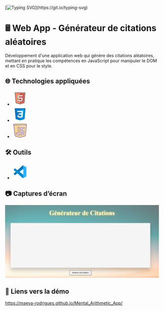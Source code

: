 [![Typing SVG](https://readme-typing-svg.demolab.com/?lines=Bienvenue+!)](https://git.io/typing-svg)

# 🖩 Web App - Générateur de citations aléatoires

Développement d'une application web qui génère des citations aléatoires, mettant en pratique les compétences en JavaScript pour manipuler le DOM et en CSS pour le style.

## 🌐 Technologies appliquées

- ![Logo de html](./assets/img/icons8-html-50.png)
- ![Logo de css](./assets/img/icons8-css3-50.png)
- ![Logo de js](./assets/img/icons8-javascript-50.png)


## 🛠️ Outils

- ![Logo de VS Code](./assets/img/icons8-code-studio-visuel-2019-50.png)

## 📷 Captures d’écran
![Screenshot](./assets/img/Screenshot.PNG)

## 🔗 Liens vers la démo
https://maeva-rodrigues.github.io/Mental_Arithmetic_App/

